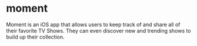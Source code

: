 # moment
Moment is an iOS app that allows users to keep track of and share all of their favorite TV Shows. They can even discover new and trending shows to build up their collection.

